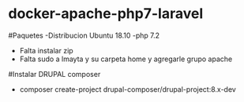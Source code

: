 # docker-apache-php7-laravel

#Paquetes
-Distribucion Ubuntu 18.10
-php 7.2

- Falta instalar zip
- Falta sudo a lmayta y su carpeta home y agregarle grupo apache

#Instalar DRUPAL composer
- composer create-project drupal-composer/drupal-project:8.x-dev
